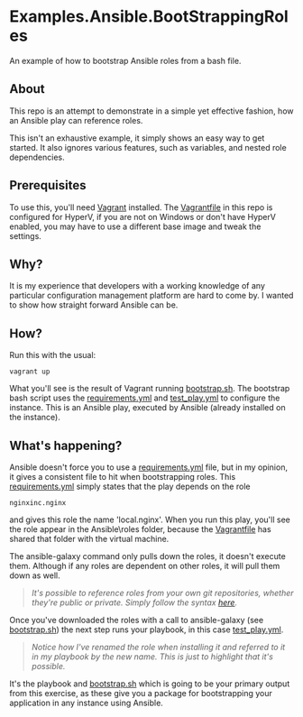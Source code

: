 # Examples.Ansible.BootStrappingRoles
An example of how to bootstrap Ansible roles from a bash file.

## About
This repo is an attempt to demonstrate in a simple yet effective fashion, how an Ansible play can reference roles. 

This isn't an exhaustive example, it simply shows an easy way to get started. It also ignores various features, such as variables, and nested role dependencies.

## Prerequisites
To use this, you'll need [Vagrant](https://www.vagrantup.com/intro/getting-started/) installed. The [Vagrantfile](Vagrantfile) in this repo is configured for HyperV, if you are not on Windows or don't have HyperV enabled, you may have to use a different base image and tweak the settings.

## Why?
It is my experience that developers with a working knowledge of any particular configuration management platform are hard to come by. I wanted to show how straight forward Ansible can be.

## How?
Run this with the usual:
```
vagrant up
```
What you'll see is the result of Vagrant running [bootstrap.sh](bootstrap.sh). The bootstrap bash script uses the [requirements.yml](playbook/requirements.yml) and [test_play.yml](playbook/test_play.yml) to configure the instance. This is an Ansible play, executed by Ansible (already installed on the instance).

## What's happening?
Ansible doesn't force you to use a [requirements.yml](playbook/requirements.yml) file, but in my opinion, it gives a consistent file to hit when bootstrapping roles. This [requirements.yml](playbook/requirements.yml) simply states that the play depends on the role 
```
nginxinc.nginx
```
and gives this role the name 'local.nginx'. When you run this play, you'll see the role appear in the Ansible\roles folder, because the [Vagrantfile](Vagrantfile) has shared that folder with the virtual machine.

The ansible-galaxy command only pulls down the roles, it doesn't execute them. Although if any roles are dependent on other roles, it will pull them down as well.

> *It's possible to reference roles from your own git repositories, whether they're public or private. Simply follow the syntax [here](https://galaxy.ansible.com/docs/using/installing.html#installing-multiple-roles-from-a-file).*

Once you've downloaded the roles with a call to ansible-galaxy (see [bootstrap.sh](bootstrap.sh)) the next step runs your playbook, in this case [test_play.yml](playbook/test_play.yml).

> *Notice how I've renamed the role when installing it and referred to it in my playbook by the new name. This is just to highlight that it's possible.*

It's the playbook and [bootstrap.sh](bootstrap.sh) which is going to be your primary output from this exercise, as these give you a package for bootstrapping your application in any instance using Ansible.